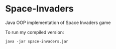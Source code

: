 # Space-Invaders
Java OOP implementation of Space Invaders game

To run my compiled version:
```
java -jar space-invaders.jar
```
